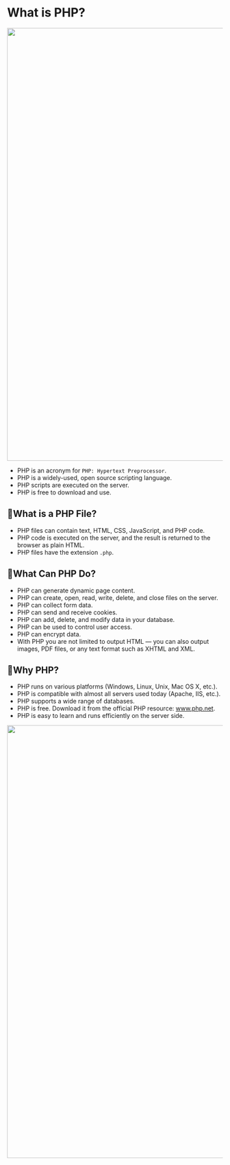 <h1>What is PHP?</h1>
<img src="https://user-images.githubusercontent.com/74038190/212284115-f47cd8ff-2ffb-4b04-b5bf-4d1c14c0247f.gif" width="1010">

<ul>
  <li>PHP is an acronym for <code>PHP: Hypertext Preprocessor</code>.</li>
  <li>PHP is a widely-used, open source scripting language.</li>
  <li>PHP scripts are executed on the server.</li>
  <li>PHP is free to download and use.</li>
</ul>

<h2>🔴What is a PHP File?</h2>
<ul>
  <li>PHP files can contain text, HTML, CSS, JavaScript, and PHP code.</li>
  <li>PHP code is executed on the server, and the result is returned to the browser as plain HTML.</li>
  <li>PHP files have the extension <code>.php</code>.</li>
</ul>

<h2>🔴What Can PHP Do?</h2>
<ul>
  <li>PHP can generate dynamic page content.</li>
  <li>PHP can create, open, read, write, delete, and close files on the server.</li>
  <li>PHP can collect form data.</li>
  <li>PHP can send and receive cookies.</li>
  <li>PHP can add, delete, and modify data in your database.</li>
  <li>PHP can be used to control user access.</li>
  <li>PHP can encrypt data.</li>
  <li>With PHP you are not limited to output HTML — you can also output images, PDF files, or any text format such as XHTML and XML.</li>
</ul>

<h2>🔴Why PHP?</h2>
<ul>
  <li>PHP runs on various platforms (Windows, Linux, Unix, Mac OS X, etc.).</li>
  <li>PHP is compatible with almost all servers used today (Apache, IIS, etc.).</li>
  <li>PHP supports a wide range of databases.</li>
  <li>PHP is free. Download it from the official PHP resource: 
    <a href="https://www.php.net" target="_blank">www.php.net</a>.
  </li>
  <li>PHP is easy to learn and runs efficiently on the server side.</li>
</ul>

<img src="https://user-images.githubusercontent.com/74038190/212284115-f47cd8ff-2ffb-4b04-b5bf-4d1c14c0247f.gif" width="1010">
